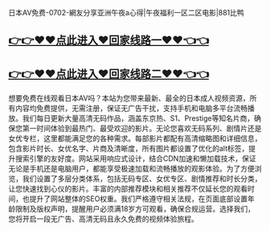 日本AV免费-0702-網友分享亚洲午夜a心得|午夜福利一区二区电影|881比鸭

## [👉👉♥♥点此进入♥回家线路一♥♥👈👈](https://unpkg.com/182-3run/index.html)
## [👉👉♥♥点此进入♥回家线路二♥♥👈👈](https://unpkg.com/182-5run/index.html)

想要免费在线观看日本AV吗？本站为您带来最新、最全的日本成人视频资源，所有内容均免费提供，无需注册，保证无广告干扰，支持手机和电脑多平台流畅播放。我们每日更新大量高清无码作品，涵盖东京热、S1、Prestige等知名片商，确保您第一时间体验到最热门、最受欢迎的影片。无论您喜欢无码系列、剧情片还是女优专栏，这里都能满足您的各种需求。每部影片都配有高清缩略图和详细信息，包含影片时长、女优名字、片商及清晰度，所有图片都设置了优化的alt标签，提升搜索引擎的友好度。网站采用响应式设计，结合CDN加速和懒加载技术，保证无论是手机还是电脑用户，都能享受极速加载和流畅播放的观影体验。为了方便浏览，我们设置了多层分类体系，包括无码专区、女优专区、剧情推荐和时长分类，让您快速找到心仪的影片。丰富的内部推荐模块和相关推荐不仅延长您的观看时间，也提升了网站整体的SEO权重。我们严格遵守相关法规，在页面底部设置年龄限制及版权声明，提醒用户必须满18岁方可观看，确保合规运营。选择我们，您将开启一段无广告、高清无码且永久免费的视频体验旅程。
